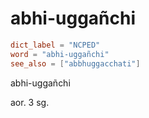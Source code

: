 # abhi-uggañchi

``` toml
dict_label = "NCPED"
word = "abhi-uggañchi"
see_also = ["abbhuggacchati"]
```

abhi\-uggañchi

aor. 3 sg.

